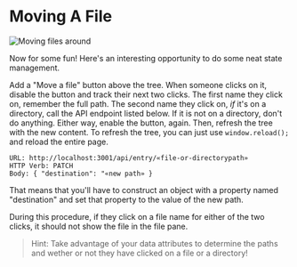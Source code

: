 # Moving A File

![Moving files around]

Now for some fun! Here's an interesting opportunity to do some neat state
management.

Add a "Move a file" button above the tree. When someone clicks on it, disable
the button and track their next two clicks. The first name they click on,
remember the full path. The second name they click on, _if_ it's on a directory,
call the API endpoint listed below. If it is not on a directory, don't do
anything. Either way, enable the button, again. Then, refresh the tree with the
new content. To refresh the tree, you can just use `window.reload();` and reload
the entire page.

```
URL: http://localhost:3001/api/entry/«file-or-directorypath»
HTTP Verb: PATCH
Body: { "destination": "«new path» }
```

That means that you'll have to construct an object with a property named
"destination" and set that property to the value of the new path.

During this procedure, if they click on a file name for either of the two
clicks, it should not show the file in the file pane.

>Hint: Take advantage of your data attributes to determine the paths and wether
>or not they have clicked on a file or a directory!

[Moving files around]: https://appacademy-open-assets.s3-us-west-1.amazonaws.com/Module-Responsive-Design/response-design-projects/file-browser/step-05-complete.gif
